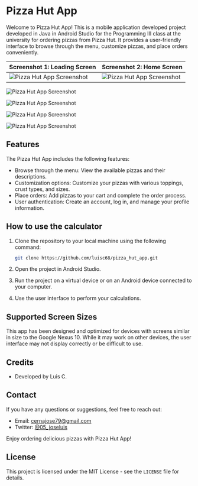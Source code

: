 # Pizza Hut App

Welcome to Pizza Hut App! This is a mobile application developed project developed in Java in Android Studio for the Programming III class at the university for ordering pizzas from Pizza Hut. It provides a user-friendly interface to browse through the menu, customize pizzas, and place orders conveniently.


| Screenshot 1: Loading Screen | Screenshot 2: Home Screen |
|--------------|--------------|
| ![Pizza Hut App Screenshot](screenshots/Screenshot_0.png)      | ![Pizza Hut App Screenshot](screenshots/Screenshot_1.png)      |

![Pizza Hut App Screenshot](screenshots/Screenshot_2.png)

![Pizza Hut App Screenshot](screenshots/Screenshot_3.png)

![Pizza Hut App Screenshot](screenshots/Screenshot_3_1.png)

![Pizza Hut App Screenshot](screenshots/Screenshot_4.png)


## Features

The Pizza Hut App includes the following features:

- Browse through the menu: View the available pizzas and their descriptions.
- Customization options: Customize your pizzas with various toppings, crust types, and sizes.
- Place orders: Add pizzas to your cart and complete the order process.
- User authentication: Create an account, log in, and manage your profile information.


## How to use the calculator

1. Clone the repository to your local machine using the following command:

   ```bash
   git clone https://github.com/luisc68/pizza_hut_app.git


2. Open the project in Android Studio.
3. Run the project on a virtual device or on an Android device connected to your computer.
4. Use the user interface to perform your calculations.

## Supported Screen Sizes

This app has been designed and optimized for devices with screens similar in size to the Google Nexus 10. While it may work on other devices, the user interface may not display correctly or be difficult to use.

## Credits

- Developed by Luis C.

## Contact

If you have any questions or suggestions, feel free to reach out:

- Email: cernajose79@gmail.com
- Twitter: [@05_joseluis](https://twitter.com/05_joseluis)

Enjoy ordering delicious pizzas with Pizza Hut App!

## License

This project is licensed under the MIT License - see the `LICENSE` file for details.
